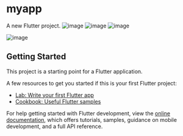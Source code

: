 # myapp

A new Flutter project.
![image](https://github.com/user-attachments/assets/024deb55-3ee9-4e01-865d-3be0d98c2e65)
![image](https://github.com/user-attachments/assets/cc3a0550-973f-4ed7-8f9e-aec822f2af09)
![image](https://github.com/user-attachments/assets/aa7b6872-dd8c-46a4-9637-3bfcb2bf333e)

![image](https://github.com/user-attachments/assets/373f08a2-ca0d-40dc-88ac-eb3871fb0381)

## Getting Started

This project is a starting point for a Flutter application.

A few resources to get you started if this is your first Flutter project:

- [Lab: Write your first Flutter app](https://docs.flutter.dev/get-started/codelab)
- [Cookbook: Useful Flutter samples](https://docs.flutter.dev/cookbook)

For help getting started with Flutter development, view the
[online documentation](https://docs.flutter.dev/), which offers tutorials,
samples, guidance on mobile development, and a full API reference.
